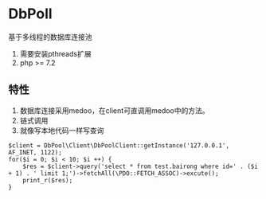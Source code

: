 # DbPoll
基于多线程的数据库连接池
1. 需要安装pthreads扩展
2. php >= 7.2

## 特性
1. 数据库连接采用medoo，在client可直调用medoo中的方法。
2. 链式调用  
3. 就像写本地代码一样写查询
```$xslt
$client = DbPool\Client\DbPoolClient::getInstance('127.0.0.1', AF_INET, 1122);
for($i = 0; $i < 10; $i ++) {
    $res = $client->query('select * from test.bairong where id=' . ($i + 1) . ' limit 1;')->fetchAll(\PDO::FETCH_ASSOC)->excute();
    print_r($res);
}
```